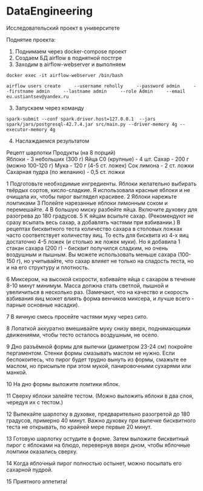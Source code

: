 # DataEngineering
Исследовательский проект в университете

Поднятие проекта:
1) Поднимаем через docker-compose проект
2) Создаем БД airflow в поднятной постгре
3) Заходим в airflow-webserver и выполняем
```commandline
docker exec -it airflow-webserver /bin/bash

airflow users create     --username reholly     --password admin     --firstname admin     --lastname admin     --role Admin     --email eu.ustiantsev@yandex.ru

```
3) Запускаем через команду
```commandline
spark-submit --conf spark.driver.host=127.0.0.1  --jars spark/jars/postgresql-42.7.4.jar src/main.py --driver-memory 4g --executor-memory 4g
```
4) Наслаждаемся результатом


Рецепт шарлотки
Продукты (на 8 порций)	
Яблоки - 3 небольших (300 г)
Яйца C0 (крупные) - 4 шт.
Сахар - 200 г (можно 100-120 г)
Мука - 120 г (4-5 ст. ложек)
Сок лимона - 2 ст. ложки
Сахарная пудра (по желанию) - 0,5 ст. ложки
	
1
Подготовьте необходимые ингредиенты.
Яблоки желательно выбирать твёрдых сортов, кисло-сладкие. Я использовала красные яблоки и не очищала их, чтобы пирог выглядел красивее.
2
Яблоки нарежьте ломтиками 
3
Полейте нарезанные яблоки лимонным соком и перемешайте.
4
В большую миску разбейте яйца.
Включите духовку для разогрева до 180 градусов.
5
К яйцам всыпьте сахар. (Рекомендуют не сразу всыпать весь сахар, а добавлять частями при взбивании.)
В рецептах бисквитного теста количество сахара в столовых ложках часто соответствует количеству яиц. То есть для бисквита из 4-х яиц достаточно 4-5 ложек (и столько же ложек муки).
Но я добавила 1 стакан сахара (200 г) - бисквит получился сладким, но очень воздушным и пышным. Вы можете использовать меньше сахара (100-150 г), но учитывайте, что сахар влияет не только на сладость теста, но и на его структуру и плотность.

6
Миксером, на высокой скорости, взбивайте яйца с сахаром в течение 8-10 минут минимум. Масса должна стать светлой, пышной и увеличиться в несколько раз.
(Замечают, что на качество и скорость взбивания яиц может влиять форма венчиков миксера, и лучше всего - парные основные насадки).

7
В яичную смесь просейте частями муку через сито.

8
Лопаткой аккуратно вмешивайте муку снизу вверх, поднимающими движениями, чтобы тесто осталось воздушным, не осело.

9
Дно разъёмной формы для выпечки (диаметром 23-24 см) покройте пергаментом. Стенки формы смазывать маслом не нужно.
Если беспокоитесь, что пирог будет трудно вынуть из формы, смажьте ее маслом, но присыпьте при этом мукой, панировочными сухарями или манкой.

10
На дно формы выложите ломтики яблок.

11
Сверху яблоки залейте тестом.
(Можно выложить яблоки в два слоя, чередуя их с тестом.)

12
Выпекайте шарлотку в духовке, предварительно разогретой до 180 градусов, примерно 40 минут.
Важно духовку при выпечке бисквитного теста не открывать, по крайней мере первые 20 минут.

13
Готовую шарлотку остудите в форме.
Затем выложите бисквитный пирог с яблоками на блюдо, перевернув вверх дном, чтобы яблочные ломтики оказались сверху.

14
Когда яблочный пирог полностью остынет, можно посыпать его сахарной пудрой.

15
Приятного аппетита!


